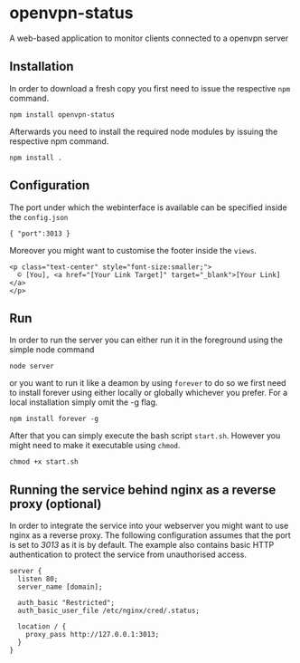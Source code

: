 # openvpn-status
A web-based application to monitor clients connected to a openvpn server
## Installation
In order to download a fresh copy you first need to issue the respective ``npm`` command.

``npm install openvpn-status``

Afterwards you need to install the required node modules by issuing the respective npm command.

``npm install .``

## Configuration

The port under which the webinterface is available can be specified inside the ``config.json``

``{
  "port":3013
}``

Moreover you might want to customise the footer inside the ``views``.

```
<p class="text-center" style="font-size:smaller;">
  © [You], <a href="[Your Link Target]" target="_blank">[Your Link]</a>
</p> 
```

## Run

In order to run the server you can either run it in the foreground using the simple node command

``node server``

or you want to run it like a deamon by using ``forever`` to do so we first need to install forever using either locally or globally whichever you prefer. For a local installation simply omit the -g flag.

``npm install forever -g``

After that you can simply execute the bash script ``start.sh``. However you might need to make it executable using ``chmod``.

``chmod +x start.sh``

## Running the service behind nginx as a reverse proxy (optional)

In order to integrate the service into your webserver you might want to use nginx as a reverse proxy. The following configuration assumes that the port is set to *3013* as it is by default. The example also contains basic HTTP authentication to protect the service from unauthorised access.

```
server {
  listen 80;
  server_name [domain];

  auth_basic "Restricted";
  auth_basic_user_file /etc/nginx/cred/.status;

  location / {
    proxy_pass http://127.0.0.1:3013;
  }
}
```
